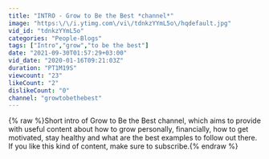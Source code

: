 ```yaml
---
title: "INTRO - Grow to Be the Best *channel*"
image: "https:\/\/i.ytimg.com\/vi\/tdnkzYYmL5o\/hqdefault.jpg"
vid_id: "tdnkzYYmL5o"
categories: "People-Blogs"
tags: ["Intro","grow","to be the best"]
date: "2021-09-30T01:57:29+03:00"
vid_date: "2020-01-16T09:21:03Z"
duration: "PT1M19S"
viewcount: "23"
likeCount: "2"
dislikeCount: "0"
channel: "growtobethebest"
---
```

{% raw %}Short intro of Grow to Be the Best channel, which aims to provide with useful content about how to grow personally, financially, how to get motivated, stay healthy and what are the best examples to follow out there. If you like this kind of content, make sure to subscribe.{% endraw %}
